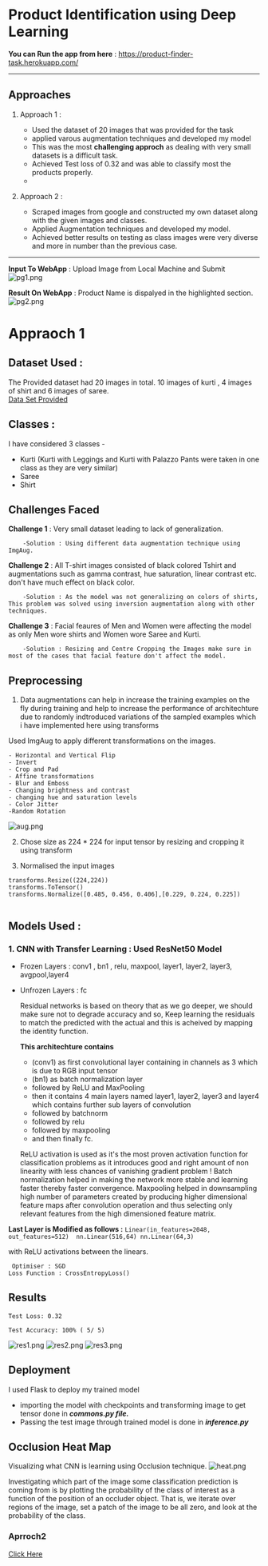 #  Product Identification using Deep Learning  


 **You can Run the app from here** : https://product-finder-task.herokuapp.com/ 
 
 
---

## Approaches

1.  Approach 1 : 

	*	Used the dataset of 20 images that was provided for the task
	* applied varous augmentation techniques and developed my model 
	*	This was the most **challenging approch** as dealing with very small datasets is a difficult task. 
	*	 Achieved Test loss of 0.32 and was able to classify most the products properly.
	*	

2.  Approach 2 :

	*  Scraped images from google and constructed my own dataset along with the given images and classes.
	*	 Applied Augmentation techniques and developed my model.
	*	 Achieved better results on testing as class images were very diverse and more in number than the previous case.  

---

**Input To WebApp** : Upload Image from Local Machine and Submit
![pg1.png](/images/pg1.png) 

**Result On WebApp** : Product Name is dispalyed in the highlighted section.
![pg2.png](/images/pg2.png) 


# Appraoch 1

## Dataset Used : 
The Provided dataset had 20 images in total.
10 images of kurti , 4 images of shirt and 6 images of saree.   
[Data Set Provided](/images) 

## Classes : 
I have considered 3 classes - 
  - Kurti (Kurti with Leggings and Kurti with Palazzo Pants were taken in one class as they are very similar)
  - Saree
  - Shirt


## Challenges Faced
**Challenge 1** : Very small dataset leading to lack of generalization.

        -Solution : Using different data augmentation technique using ImgAug.
 **Challenge 2** : All T-shirt images consisted of black colored Tshirt and augmentations such as gamma contrast, hue saturation, linear contrast etc. don't have much effect on black color.

        -Solution : As the model was not generalizing on colors of shirts, This problem was solved using inversion augmentation along with other techniques.
  **Challenge 3** :  Facial feaures of Men and Women were affecting the model as only Men wore shirts and Women wore Saree and Kurti.

        -Solution : Resizing and Centre Cropping the Images make sure in most of the cases that facial feature don't affect the model.
 

     

## Preprocessing 

1. Data augmentations can help in increase the training examples on the fly during training and help to increase the performance of architechture due to randomly indtroduced variations of the sampled examples which i have implemented here using transforms

Used ImgAug to apply different transformations on the images.

    - Horizontal and Vertical Flip
    - Invert
    - Crop and Pad
    - Affine transformations
    - Blur and Emboss
    - Changing brightness and contrast
    - changing hue and saturation levels
    - Color Jitter
    -Random Rotation
    
![aug.png](/images/aug.PNG) 


2. Chose size as 224 * 224 for input tensor by resizing and cropping it using transform

3. Normalised the input images
```
transforms.Resize((224,224))
transforms.ToTensor()
transforms.Normalize([0.485, 0.456, 0.406],[0.229, 0.224, 0.225])


```

## Models Used :

   ### 1. CNN with Transfer Learning : Used ResNet50 Model
   - Frozen Layers : conv1 , bn1 , relu, maxpool, layer1, layer2, layer3, avgpool,layer4
   - Unfrozen Layers :  fc
        
        Residual networks is based on theory that as we go deeper, we should make sure not to degrade accuracy and so, Keep learning the residuals to match the predicted with the actual and this is acheived by mapping the identity function.

        **This architechture contains**
        - (conv1) as first convolutional layer containing in channels as 3 which is due to RGB input tensor
        - (bn1) as batch normalization layer
        - followed by ReLU and MaxPooling
        - then it contains 4 main layers named layer1, layer2, layer3 and layer4 which contains further sub layers of convolution
        - followed by batchnorm
        - followed by relu
        - followed by maxpooling
        - and then finally fc.
        
        ReLU activation is used as it's the most proven activation function for classification problems as it introduces good and right amount of non linearity with less chances of vanishing gradient problem ! Batch normalization helped in making the network more stable and   learning faster thereby faster convergence. Maxpooling helped in downsampling high number of parameters created by producing higher dimensional feature maps after convolution operation and thus selecting only relevant features from the high dimensioned feature matrix.

   **Last Layer is Modified as follows :**
          ```
          Linear(in_features=2048, out_features=512) 
          nn.Linear(516,64)
          nn.Linear(64,3)
          ```
       
with ReLU activations between the linears.
    
 ``` 
  Optimiser : SGD
 Loss Function : CrossEntropyLoss()
 ```
## Results


```
Test Loss: 0.32

Test Accuracy: 100% ( 5/ 5)
```
![res1.png](/images/res1.PNG) 
![res2.png](/images/res2.PNG) 
![res3.png](/images/res3.PNG) 

## Deployment
I used Flask to deploy my trained model 
 - importing the model with checkpoints and transforming image to get tensor done in **_commons.py file._**
 - Passing the test image through trained model is done in **_inference.py_**

##  Occlusion Heat Map
Visualizing what CNN is learning using Occlusion technique. 
![heat.png](/images/heat.PNG) 

Investigating which part of the image some classification prediction is coming from is by plotting the probability of the class of interest as a function of the position of an occluder object. That is, we iterate over regions of the image, set a patch of the image to be all zero, and look at the probability of the class.


### Aprroch2
[Click Here](/approach2.md) 


        
            

    
   
    

  
  
  
